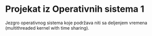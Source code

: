 # Projekat iz Operativnih sistema 1
Jezgro operativnog sistema koje podržava niti sa deljenjem vremena (multithreaded kernel with time sharing).
